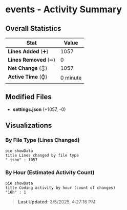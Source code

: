# events - Activity Summary 

## Overall Statistics

| Stat                   | Value                                                             |
| ---------------------- | ----------------------------------------------------------------- |
| **Lines Added** (➕)   | 1057                                          |
| **Lines Removed** (➖) | 0                                        |
| **Net Change** (↕)    | 1057                |
| **Active Time** (⌚)   | 0 minute |


## Modified Files
- **settings.json** (+1057, -0)

## Visualizations

### By File Type (Lines Changed)

```mermaid
pie showData
title Lines changed by file type
".json" : 1057
```

### By Hour (Estimated Activity Count)

```mermaid
pie showData
title Coding activity by hour (count of changes)
"16h" : 1
```


> **Last Updated:** 3/5/2025, 4:27:16 PM